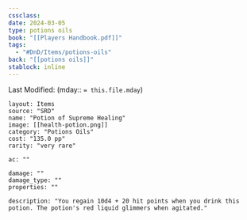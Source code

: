 ```yaml
---
cssclass: 
date: 2024-03-05
type: potions oils
book: "[[Players Handbook.pdf]]"
tags:
  - "#DnD/Items/potions-oils"
back: "[[potions oils]]"
stablock: inline
---
```

Last Modified: (mday:: `= this.file.mday`)


```statblock
layout: Items
source: "SRD"
name: "Potion of Supreme Healing"
image: [[health-potion.png]]
category: "Potions Oils"
cost: "135.0 pp"
rarity: "very rare"

ac: ""

damage: ""
damage_type: ""
properties: ""

description: "You regain 10d4 + 20 hit points when you drink this potion. The potion's red liquid glimmers when agitated."
```